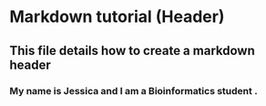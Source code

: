 # Markdown tutorial (Header)
## This file details how to create a markdown header 
### My name is Jessica and I am a Bioinformatics student . 
